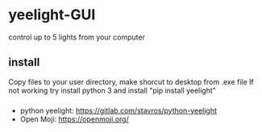 # yeelight-GUI
control up to 5 lights from your computer
## install
Copy files to your user directory, make shorcut to desktop from .exe file
If not working try install python 3 and install "pip install yeelight"
###
* python yeelight: https://gitlab.com/stavros/python-yeelight
* Open Moji: 
https://openmoji.org/
